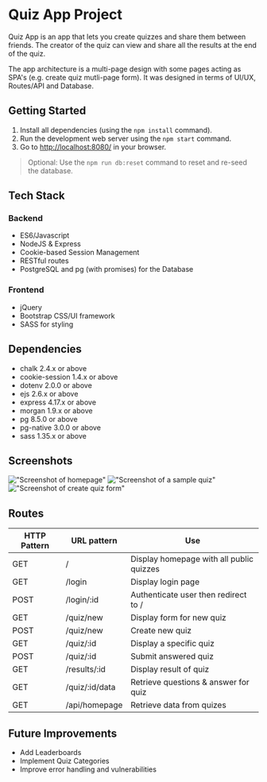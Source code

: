 # Quiz App Project

Quiz App is an app that lets you create quizzes and share them between friends. The creator of the quiz can view and share all the results at the end of the quiz. 

The app architecture is a multi-page design with some pages acting as SPA's (e.g. create quiz mutli-page form). It was designed in terms of UI/UX, Routes/API and Database. 

## Getting Started

1. Install all dependencies (using the `npm install` command).
2. Run the development web server using the `npm start` command.
3. Go to <http://localhost:8080/> in your browser.

> Optional: Use the `npm run db:reset` command to reset and re-seed the database. 

## Tech Stack

### Backend
- ES6/Javascript
- NodeJS & Express
- Cookie-based Session Management
- RESTful routes
- PostgreSQL and pg (with promises) for the Database

### Frontend
- jQuery
- Bootstrap CSS/UI framework
- SASS for styling


## Dependencies

- chalk 2.4.x or above
- cookie-session 1.4.x or above
- dotenv 2.0.0 or above
- ejs 2.6.x or above
- express 4.17.x or above
- morgan 1.9.x or above
- pg 8.5.0 or above
- pg-native 3.0.0 or above
- sass 1.35.x or above

## Screenshots

!["Screenshot of homepage"]()
!["Screenshot of a sample quiz"]()
!["Screenshot of create quiz form"]()

## Routes
|  HTTP Pattern | URL pattern  | Use  |
|---------------|--------------|------|
| GET  | /  | Display homepage with all public quizzes |
| GET  | /login  | Display login page |
| POST  | /login/:id  | Authenticate user then redirect to /  |
| GET  | /quiz/new  | Display form for new quiz  |
| POST  | /quiz/new  | Create new quiz  |
| GET  | /quiz/:id  | Display a specific quiz  |
| POST  | /quiz/:id  | Submit answered quiz  |
| GET  | /results/:id  | Display result of quiz  |
| GET  | /quiz/:id/data  | Retrieve questions & answer for quiz  |
| GET  | /api/homepage  | Retrieve data from quizes  |

## Future Improvements
- Add Leaderboards
- Implement Quiz Categories
- Improve error handling and vulnerabilities
